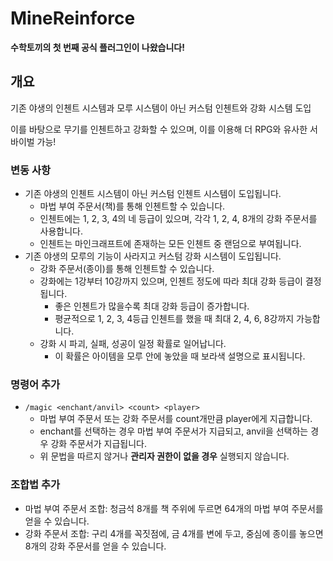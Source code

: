 # MineReinforce

**수학토끼의 첫 번째 공식 플러그인이 나왔습니다!**

## 개요
기존 야생의 인첸트 시스템과 모루 시스템이 아닌 커스텀 인첸트와 강화 시스템 도입

이를 바탕으로 무기를 인첸트하고 강화할 수 있으며, 이를 이용해 더 RPG와 유사한 서바이벌 가능!

### 변동 사항

- 기존 야생의 인첸트 시스템이 아닌 커스텀 인첸트 시스템이 도입됩니다.
  - 마법 부여 주문서(책)를 통해 인첸트할 수 있습니다.
  - 인첸트에는 1, 2, 3, 4의 네 등급이 있으며, 각각 1, 2, 4, 8개의 강화 주문서를 사용합니다.
  - 인첸트는 마인크래프트에 존재하는 모든 인첸트 중 랜덤으로 부여됩니다.
- 기존 야생의 모루의 기능이 사라지고 커스텀 강화 시스템이 도입됩니다.
  - 강화 주문서(종이)를 통해 인첸트할 수 있습니다.
  - 강화에는 1강부터 10강까지 있으며, 인첸트 정도에 따라 최대 강화 등급이 결정됩니다.
    - 좋은 인첸트가 많을수록 최대 강화 등급이 증가합니다.
    - 평균적으로 1, 2, 3, 4등급 인첸트를 했을 때 최대 2, 4, 6, 8강까지 가능합니다.
  - 강화 시 파괴, 실패, 성공이 일정 확률로 일어납니다.
    - 이 확률은 아이템을 모루 안에 놓았을 때 보라색 설명으로 표시됩니다.

### 명령어 추가
- ```/magic <enchant/anvil> <count> <player>```
  - 마법 부여 주문서 또는 강화 주문서를 count개만큼 player에게 지급합니다.
  - enchant를 선택하는 경우 마법 부여 주문서가 지급되고, anvil을 선택하는 경우 강화 주문서가 지급됩니다.
  - 위 문법을 따르지 않거나 **관리자 권한이 없을 경우** 실행되지 않습니다.

### 조합법 추가
- 마법 부여 주문서 조합: 청금석 8개를 책 주위에 두르면 64개의 마법 부여 주문서를 얻을 수 있습니다.
- 강화 주문서 조합: 구리 4개를 꼭짓점에, 금 4개를 변에 두고, 중심에 종이를 놓으면 8개의 강화 주문서를 얻을 수 있습니다.
